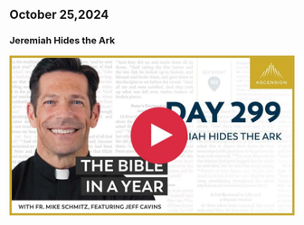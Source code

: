 ## October 25,2024

### Jeremiah Hides the Ark

[![Jeremiah Hides the Ark](https://raw.githubusercontent.com/linusjf/BIAY/main/October/jpgs/Day299.jpg)](https://youtu.be/p8z56ESPQ5s "Jeremiah Hides the Ark")
